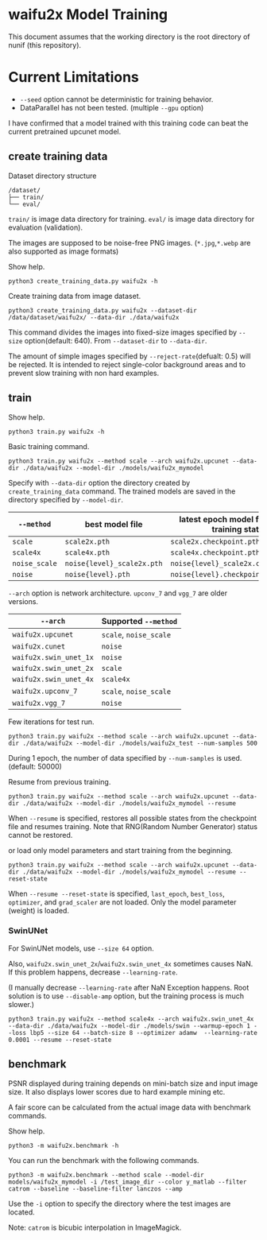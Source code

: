 # waifu2x Model Training

This document assumes that the working directory is the root directory of nunif (this repository).

# Current Limitations

- `--seed` option cannot be deterministic for training behavior.
- DataParallel has not been tested. (multiple `--gpu` option)

I have confirmed that a model trained with this training code can beat the current pretrained upcunet model.

## create training data

Dataset directory structure
```
/dataset/
├── train/
└── eval/
```
`train/` is image data directory for training. `eval/` is image data directory for evaluation (validation).

The images are supposed to be noise-free PNG images. (`*.jpg`,`*.webp` are also supported as image formats)

Show help.
```
python3 create_training_data.py waifu2x -h
```

Create training data from image dataset.
```
python3 create_training_data.py waifu2x --dataset-dir /data/dataset/waifu2x/ --data-dir ./data/waifu2x
```
This command divides the images into fixed-size images specified by `--size` option(default: 640).
From `--dataset-dir` to `--data-dir`.

The amount of simple images specified by `--reject-rate`(defualt: 0.5) will be rejected. It is intended to reject single-color background areas and to prevent slow training with non hard examples.

## train

Show help.
```
python3 train.py waifu2x -h
```

Basic training command.
```
python3 train.py waifu2x --method scale --arch waifu2x.upcunet --data-dir ./data/waifu2x --model-dir ./models/waifu2x_mymodel
```
Specify with `--data-dir` option the directory created by `create_training_data` command. 
The trained models are saved in the directory specified by `--model-dir`.

| `--method`    | best model file           | latest epoch model file(includes training status)
|---------------|---------------------------|--------------------------------------------------
| `scale`       | `scale2x.pth`             | `scale2x.checkpoint.pth`
| `scale4x`     | `scale4x.pth`             | `scale4x.checkpoint.pth`
| `noise_scale` | `noise{level}_scale2x.pth`| `noise{level}_scale2x.checkpoint.pth`
| `noise`       | `noise{level}.pth`        | `noise{level}.checkpoint.pth`

`--arch` option is network architecture. `upconv_7` and `vgg_7` are older versions.

|`--arch`            | Supported `--method`
|--------------------|------------------------
| `waifu2x.upcunet`  | `scale`, `noise_scale`
| `waifu2x.cunet`    | `noise`
| `waifu2x.swin_unet_1x` | `noise`
| `waifu2x.swin_unet_2x` | `scale`
| `waifu2x.swin_unet_4x` | `scale4x`
| `waifu2x.upconv_7` | `scale`, `noise_scale`
| `waifu2x.vgg_7`    | `noise`


Few iterations for test run.
```
python3 train.py waifu2x --method scale --arch waifu2x.upcunet --data-dir ./data/waifu2x --model-dir ./models/waifu2x_test --num-samples 500
```
During 1 epoch, the number of data specified by `--num-samples` is used. (default: 50000)

Resume from previous training.
```
python3 train.py waifu2x --method scale --arch waifu2x.upcunet --data-dir ./data/waifu2x --model-dir ./models/waifu2x_mymodel --resume
```
When `--resume` is specified, restores all possible states from the checkpoint file and resumes training.
Note that RNG(Random Number Generator) status cannot be restored.

or load only model parameters and start training from the beginning.
```
python3 train.py waifu2x --method scale --arch waifu2x.upcunet --data-dir ./data/waifu2x --model-dir ./models/waifu2x_mymodel --resume --reset-state
```
When `--resume --reset-state` is specified, `last_epoch`, `best_loss`, `optimizer`, and `grad_scaler` are not loaded. Only the model parameter (weight) is loaded.

### SwinUNet

For SwinUNet models, use `--size 64` option.

Also, `waifu2x.swin_unet_2x`/`waifu2x.swin_unet_4x` sometimes causes NaN. If this problem happens, decrease `--learning-rate`.

(I manually decrease `--learning-rate` after NaN Exception happens. Root solution is to use `--disable-amp` option, but the training process is much slower.)

```
python3 train.py waifu2x --method scale4x --arch waifu2x.swin_unet_4x --data-dir ./data/waifu2x --model-dir ./models/swin --warmup-epoch 1 --loss lbp5 --size 64 --batch-size 8 --optimizer adamw  --learning-rate 0.0001 --resume --reset-state
```

## benchmark

PSNR displayed during training depends on mini-batch size and input image size.
It also displays lower scores due to hard example mining etc.

A fair score can be calculated from the actual image data with benchmark commands.

Show help.
```
python3 -m waifu2x.benchmark -h
```

You can run the benchmark with the following commands.
```
python3 -m waifu2x.benchmark --method scale --model-dir models/waifu2x_mymodel -i /test_image_dir --color y_matlab --filter catrom --baseline --baseline-filter lanczos --amp
```
Use the `-i` option to specify the directory where the test images are located.

Note: `catrom` is bicubic interpolation in ImageMagick.
